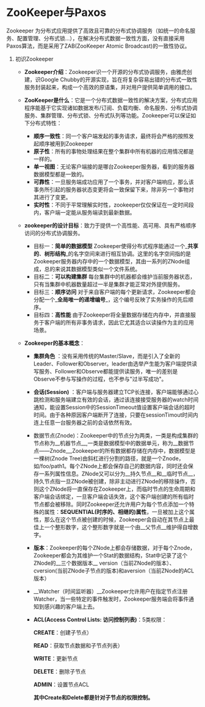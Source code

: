 # ZooKeeper与Paxos



Zookeeper 为分布式应用提供了高效且可靠的分布式协调服务（如统一的命名服务、配置管理、分布式锁...），在解决分布式数据一致性方面，没有直接采用Paxos算法，而是采用了ZAB(ZooKeeper Atomic Broadcast)的一致性协议。

1. 初识Zookeeper

   * __Zookeeper介绍__：Zookeeper识一个开源的分布式协调服务，由雅虎创建，识Google Chubby的开源实现，旨在将复杂容易出错的分布式一致性服务封装起来，构成一个高效的原语集，并对用户提供简单调用的接口。

   * __ZooKeeper是什么__：它是一个分布式数据一致性的解决方案，分布式应用程序能基于它实现诸如数据发布/订阅、负载均衡、命名服务、分布式协调服务、集群管理、分布式锁、分布式队列等功能。Zookeeper可以保证如下分布式特性：

     * __顺序一致性__：同一个客户端发起的事务请求，最终将会严格的按照发起顺序被用到Zookeeper
     * __原子性__：所有的事物处理结果在整个集群中所有机器的应用情况都是一样的。
     * __单一视图__：无论客户端接的是哪台Zookeeper服务器，看到的服务器数据模型都是一致的。
     * __可靠性__：一旦服务端成功应用了一个事务，并对客户端响应，那么该事务所引起的服务器状态变更将会一致保留下来，除非另一个事物对其进行了变更。
     * __实时性__：不同于平常理解实时性，zookeeper仅仅保证在一定时间段内，客户端一定能从服务端读到最新数据。

   * __zookeeper的设计目标__：致力于提供一个高性能、高可用、具有严格顺序访问的分布式协调服务。

     * 目标一：__简单的数据模型__ Zookeeper使得分布式程序能通过一个_**共享的**_、_**树形结构**_的名字空间来进行相互协调。这里的名字空间指的是Zookeeper服务器内存中的一个数据模型，其由一系列的ZNode组成，总的来说其数据模型类似一个文件系统。
     * 目标二：__可以构建集群__  每台集群中的机器都会维护当前服务器状态，只有当集群中机器数量超过一半是集群才能正常对外提供服务。
     * 目标三：__顺序访问__  对于来自客户端的每个更新请求，Zookeeper都会分配一个_**全局唯一的递增编号**_，这个编号反映了实务操作的先后顺序。
     * 目标四：__高性能__  由于Zookeeper将全量数据存储在内存中，并直接服务于客户端的所有非事务请求，因此它尤其适合以读操作为主的应用场景。

   * __Zookeeper的基本概念__：

     * __集群角色__ ：没有采用传统的Master/Slave，而是引入了全新的Leader、Follower和Observer。leader由选举产生能为客户端提供读写服务、Follower和Observe都能提供读服务，唯一的差别是Observe不参与写操作的过程，也不参与"过半写成功"。

     * __会话(Session)__ ：客户端与服务器建立TCP长连接，客户端能够通过心跳检测和服务端建立有效的会话，通过该连接接受服务器的watch时间通知，能设置Session中的SessionTimeout值设置客户端会话的超时时间。由于各种原因客户端断开了连接，只要在sessionTimout时间内连上任意一台服务器之前的会话依然有效。

     * 数据节点(Znode)：Zookeeper中的节点分为两类，一类是构成集群的节点称为__机器节点__,一类是数据模型中的数据单元，称为__数据节点——Znode__,Zookeeper的所有数据都存储在内存中，数据模型是一棵树(Znode Tree)由斜杠进行分割的路径，就是一个Znode，如/foo/path1。每个ZNode上都会保存自己的数据内容，同时还会保存一系列属性信息。ZNode又可以分为__持久节点__和__临时节点__，持久节点指一旦ZNode被创建，除非主动进行ZNode的移除操作，否则这个ZNode将一直保存在Zookeeper上，而临时节点的生命周期和客户端会话绑定，一旦客户端会话失效，这个客户端创建的所有临时节点都会被移除。同时Zookeeper还允许用户为每个节点添加一个特殊的属性：__SEQUENTIAL(时序的、相继的)属性__，一旦被加上这个属性，那么在这个节点被创建的时候，Zookeeper会自动在其节点上最佳上一个整形数字，这个整形数字就是一个由__父节点__维护得自增数字。

     * __版本__：Zookeeper的每个ZNode上都会存储数据，对于每个Znode，Zookeeper都会为其维护一个Stat的数据结构，Stat中记录了这个ZNode的__三个数据版本__ version（当前ZNode的版本）、cversion(当前ZNode子节点的版本)和aversion（当前ZNode的ACL版本）

     * __Watcher（时间监听器）__Zookeeper允许用户在指定节点注册Watcher，当一些特定的事件触发时，Zookeeper服务端会将事件通知到感兴趣的客户端上去。

     * __ACL(Access Control Lists: 访问控制列表)__：5类权限：

       __CREATE__：创建子节点）

       __READ__：获取节点数据和子节点列表）

       __WRITE__：更新节点

       __DELETE__：删除子节点

       __ADMIN__：设置节点ACL

       __其中Create和Delete都是针对子节点的权限控制。__

       